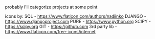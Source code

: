 probably i'll categorize projects at some point

icons by:
SQL - https://www.flaticon.com/authors/nadiinko
DJANGO - https://www.djangoproject.com
PURE - https://www.python.org
SCIPY - https://scipy.org
GIT - https://github.com
3rd party lib - https://www.flaticon.com/free-icons/internet